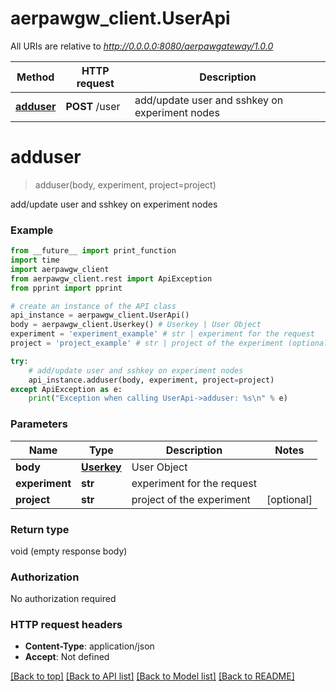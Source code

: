 # aerpawgw_client.UserApi

All URIs are relative to *http://0.0.0.0:8080/aerpawgateway/1.0.0*

Method | HTTP request | Description
------------- | ------------- | -------------
[**adduser**](UserApi.md#adduser) | **POST** /user | add/update user and sshkey on experiment nodes

# **adduser**
> adduser(body, experiment, project=project)

add/update user and sshkey on experiment nodes

### Example
```python
from __future__ import print_function
import time
import aerpawgw_client
from aerpawgw_client.rest import ApiException
from pprint import pprint

# create an instance of the API class
api_instance = aerpawgw_client.UserApi()
body = aerpawgw_client.Userkey() # Userkey | User Object
experiment = 'experiment_example' # str | experiment for the request
project = 'project_example' # str | project of the experiment (optional)

try:
    # add/update user and sshkey on experiment nodes
    api_instance.adduser(body, experiment, project=project)
except ApiException as e:
    print("Exception when calling UserApi->adduser: %s\n" % e)
```

### Parameters

Name | Type | Description  | Notes
------------- | ------------- | ------------- | -------------
 **body** | [**Userkey**](Userkey.md)| User Object | 
 **experiment** | **str**| experiment for the request | 
 **project** | **str**| project of the experiment | [optional] 

### Return type

void (empty response body)

### Authorization

No authorization required

### HTTP request headers

 - **Content-Type**: application/json
 - **Accept**: Not defined

[[Back to top]](#) [[Back to API list]](../README.md#documentation-for-api-endpoints) [[Back to Model list]](../README.md#documentation-for-models) [[Back to README]](../README.md)

